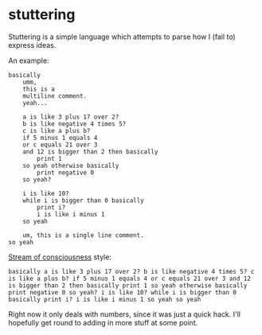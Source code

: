 stuttering
==========

Stuttering is a simple language which attempts to parse how I (fail to) express ideas.

An example:

    basically
        umm,
        this is a
        multiline comment.
        yeah...

        a is like 3 plus 17 over 2?
        b is like negative 4 times 5?
        c is like a plus b?
        if 5 minus 1 equals 4
        or c equals 21 over 3
        and 12 is bigger than 2 then basically
            print 1
        so yeah otherwise basically
            print negative 0
        so yeah?

        i is like 10?
        while i is bigger than 0 basically
            print i?
            i is like i minus 1
        so yeah

        um, this is a single line comment.
    so yeah

[Stream of consciousness](http://en.wikipedia.org/wiki/Stream_of_consciousness_(narrative_mode)) style:

    basically a is like 3 plus 17 over 2? b is like negative 4 times 5? c is like a plus b? if 5 minus 1 equals 4 or c equals 21 over 3 and 12 is bigger than 2 then basically print 1 so yeah otherwise basically print negative 0 so yeah? i is like 10? while i is bigger than 0 basically print i? i is like i minus 1 so yeah so yeah

Right now it only deals with numbers, since it was just a quick hack.
I'll hopefully get round to adding in more stuff at some point.
